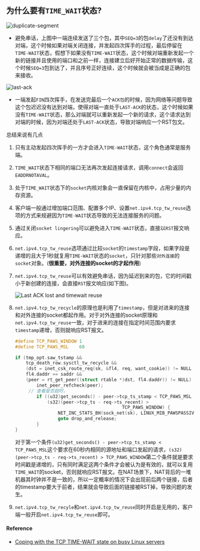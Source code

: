 ## 为什么要有`TIME_WAIT`状态?

![duplicate-segment](../images/duplicate-segment.png)

* 避免串话，上图中一端连续发送了三个包，其中`SEQ=3`的包`delay`了还没有到达对端，这个时候如果对端关闭连接，并发起四次挥手的过程，最后停留在`TIME-WAIT`状态，假想下如果没有`TIME-WAIT`状态，这个时候对端重新发起一个新的链接并且使用的端口和之前一样，连接建立后好开始正常的数据传输，这个时候`SEQ=3`包到达了，并且序号正好连续，这个时候就会被当成是正确的包来接收。

![last-ack](../images/last-ack.png)

* 一端发起`FIN`四次挥手，在发送完最后一个`ACK包`的时候，因为网络等问题导致这个包迟迟没有达到对端，使得对端一直处于`LAST-ACK`的状态，这个时候如果没有`TIME-WAIT`状态，那么对端就可以重新发起一个新的请求，这个请求达到对端的时候，因为对端还处于`LAST-ACK`状态，导致对端响应一个RST包文。

总结来说有几点

1. 只有主动发起四次挥手的一方才会进入`TIME-WAIT`状态，这个角色通常是服务端。

2. `TIME_WAIT`状态下相同的端口无法再次发起连接请求，调用`connect`会返回`EADDRNOTAVAL`。

3. 处于`TIME_WAIT`状态下的`socket`内核对象会一直保留在内核中，占用少量的内存资源。

4. 客户端一般通过增加端口范围、配置多个IP、设置`net.ipv4.tcp_tw_reuse`选项的方式来规避因为`TIME-WAIT`状态导致的无法连接服务的问题。

5. 通过关闭`socket lingering`可以避免进入`TIME-WAIT`状态，直接以`RST`报文响应。

6. `net.ipv4.tcp_tw_reuse`选项通过比较`socket`的`timestamp`字段，如果字段是递增的且大于1秒就复用`TIME-WAIT`状态的`socket`，只针对那些`对外连接`的`socket`对象。(**很重要，对外连接的socket的才起作用**)

7. ``net.ipv4.tcp_tw_reuse``可以有效避免串话，因为延迟到来的包，它的时间戳小于新创建的连接，会直接`RST`报文响应(如下图)。

   ![Last ACK lost and timewait reuse](../images/last-ack-reuse.svg)

8. `net.ipv4.tcp_tw_recycle`的原理也是利用了`timestamp`，但是对进来的连接和对外连接的socket都起作用。对于对外连接的socket原理和`net.ipv4.tcp_tw_reuse`一致，对于进来的连接在指定时间范围内要求`timestamp`递增，否则就响应RST报文。

   ```cpp
   #define TCP_PAWS_WINDOW 1
   #define TCP_PAWS_MSL    60

   if (tmp_opt.saw_tstamp &&
       tcp_death_row.sysctl_tw_recycle &&
       (dst = inet_csk_route_req(sk, &fl4, req, want_cookie)) != NULL &&
       fl4.daddr == saddr &&
       (peer = rt_get_peer((struct rtable *)dst, fl4.daddr)) != NULL) {
           inet_peer_refcheck(peer);
       	// 查看是否超时，
           if ((u32)get_seconds() - peer->tcp_ts_stamp < TCP_PAWS_MSL &&
               (s32)(peer->tcp_ts - req->ts_recent) >
                                           TCP_PAWS_WINDOW) {
                   NET_INC_STATS_BH(sock_net(sk), LINUX_MIB_PAWSPASSIVEREJECTED);
                   goto drop_and_release;
           }
   }
   ```

   对于第一个条件`(u32)get_seconds() - peer->tcp_ts_stamp < TCP_PAWS_MSL`这个要求在60秒内相同的源地址和端口发起的请求，`(s32)(peer->tcp_ts - req->ts_recent) > TCP_PAWS_WINDOW`第二个条件就是要求时间戳是递增的，只有同时满足这两个条件才会被认为是有效的，就可以复用`TIME_WAIT`的socket，否则就响应RST报文。在NAT场景下，NAT背后的一堆机器其时钟并不是一致的，所以一定概率的情况下会出现前后两个链接，后者的timestamp要大于前者，结果就会导致后面的链接被RST掉，导致问题的发生。

9. `net.ipv4.tcp_tw_recyle`和`net.ipv4.tcp_tw_reuse`同时开启是无用的，客户端一般开启`net.ipv4.tcp_tw_reuse`即可。

#### Reference

* [Coping with the TCP TIME-WAIT state on busy Linux servers](https://vincent.bernat.im/en/blog/2014-tcp-time-wait-state-linux)
